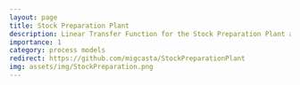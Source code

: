 ```yaml
---
layout: page
title: Stock Preparation Plant
description: Linear Transfer Function for the Stock Preparation Plant at SCA Obbola
importance: 1
category: process models
redirect: https://github.com/migcasta/StockPreparationPlant
img: assets/img/StockPreparation.png
---
```

